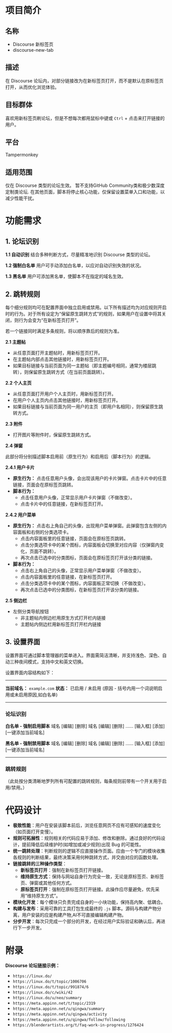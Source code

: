# 项目简介

## 名称

*   Discourse 新标签页
*   discourse-new-tab

## 描述

在 Discourse 论坛内，对部分链接改为在新标签页打开，而不是默认在原标签页打开，从而优化浏览体验。

## 目标群体

喜欢用新标签页刷论坛，但是不想每次都用鼠标中键或 `Ctrl` + 点击来打开链接的用户。

## 平台

Tampermonkey

## 适用范围

仅在 Discourse 类型的论坛生效。
暂不支持GitHub Community类和极少数深度定制类论坛.
在其他页面，脚本将停止核心功能，仅保留设置菜单入口和功能，以减少性能干扰。

# 功能需求

## 1. 论坛识别

**1.1 自动识别**
结合多种判断方式，尽量精准地识别 Discourse 类型的论坛。

**1.2 强制白名单**
用户可手动添加白名单，以应对自动识别失效的状况。

**1.3 黑名单**
用户可添加黑名单，使脚本不在指定的域名生效。

## 2. 跳转规则

每个细分规则均可在配置界面中独立启用或禁用。以下所有描述均为对应规则开启时的行为。对于所有设定为“保留原生跳转方式”的规则，如果用户在设置中将其关闭，则行为会变为“在新标签页打开”。

若一个链接同时满足多条规则，将以顺序靠后的规则为准。

**2.1 主题帖**
*   从任意页面打开主题帖时，用新标签页打开。
*   在主题帖内部点击其他链接时，用新标签页打开。
*   如果目标链接与当前页面为同一主题帖（即主题编号相同，通常为楼层跳转），则保留原生跳转方式（在当前页面跳转）。

**2.2 个人主页**
*   从任意页面打开用户个人主页时，用新标签页打开。
*   在用户个人主页内点击其他链接时，用新标签页打开。
*   如果目标链接与当前页面为同一用户的主页（即用户名相同），则保留原生跳转方式。

**2.3 附件**
*   打开图片等附件时，保留原生跳转方式。

**2.4 弹窗**

此部分将分别描述脚本启用前（原生行为）和启用后（脚本行为）的逻辑。

**2.4.1 用户卡片**
*   **原生行为：** 点击任意用户头像，会出现该用户的卡片弹窗。点击卡片中的任意链接，页面会在原标签页跳转。
*   **脚本行为：**
    *   点击任意用户头像，正常显示用户卡片弹窗（不做改变）。
    *   点击卡片中的任意链接，在新标签页打开。

**2.4.2 用户菜单**
*   **原生行为：** 点击右上角自己的头像，出现用户菜单弹窗。此弹窗包含左侧的内容面板和右侧的分类选项卡。
    *   点击内容面板里的任意链接，页面会在原标签页跳转。
    *   点击分类选项卡中的某个图标，内容面板会切换至对应内容（仅弹窗内变化，页面不跳转）。
    *   再次点击已选中的分类图标，页面会在原标签页打开该分类的链接。
*   **脚本行为：**
    *   点击右上角自己的头像，正常显示用户菜单弹窗（不做改变）。
    *   点击内容面板里的任意链接，在新标签页打开。
    *   点击分类选项卡中的某个图标，内容面板正常切换（不做改变）。
    *   再次点击已选中的分类图标，在新标签页打开该分类的链接。

**2.5 侧边栏**
*   左侧分类导航按钮
    *   非主题帖内侧边栏用原生方式打开栏内链接
    *   主题帖内侧边栏用新标签页打开栏内链接

## 3. 设置界面

设置界面可通过脚本管理器的菜单进入。界面需简洁清晰，并支持浅色、深色、自动三种夜间模式，支持中文和英文切换。

设置界面内容结构如下：

---
**当前域名：** `example.com`
**状态：** 已启用 / 未启用 (原因 - 括号内用一个词说明启用或未启用原因,如白名单)

---
### **论坛识别**

**白名单 - 强制启用脚本**
域名    [编辑] [删除]
域名    [编辑] [删除]
......
[输入框]  [添加]
[一键添加当前域名]

**黑名单 - 强制禁用脚本**
域名    [编辑] [删除]
域名    [编辑] [删除]
......
[输入框]  [添加]
[一键添加当前域名]

---
### **跳转规则**

（此处按分类清晰地罗列所有可配置的跳转规则，每条规则前带有一个开关用于启用/禁用。）

# 代码设计

*   **极致性能**：用户在安装该脚本前后，浏览任意网页不应有可感知的速度变化（如页面打开变慢）。
*   **规则可拓展性**：规则相关的代码应易于添加、修改和删除。通过良好的代码设计，提前降低后续维护时(如增加或减少规则)出现 Bug 的可能性。
*   **统一跳转处理**：判断规则的逻辑不应直接操作页面。应由一个专门的模块收集各规则的判断结果，最终决策采用何种跳转方式，并交由对应的函数处理。
*   **链接跳转的三种操作类型**：
    *   **新标签页打开**：强制在新标签页打开链接。
    *   **维持原生方式**：保持与网站自身行为完全一致，无论是原标签页、新标签页、弹窗或其他任何方式。
    *   **原标签页打开**：强制在原标签页打开链接。此操作应尽量避免，优先采用“维持原生方式”。
*   **模块化开发**：每个模块只负责完成自身的一小块功能，保持高内聚、低耦合。
*   **构建与发布**：采用可靠的工具打包生成最终的 `.js` 脚本。源码与构建产物分离，用户安装的应是构建产物,AI不可直接编辑构建产物。
*   **分步开发**：每次只完成一个部分的开发，在经过用户实际验证和确认后，再进行下一步开发。

# 附录

**Discourse 论坛链接示例：**
*   `https://linux.do/`
*   `https://linux.do/t/topic/1006706`
*   `https://linux.do/t/topic/991874/6`
*   `https://linux.do/c/wiki/42`
*   `https://linux.do/u/neo/summary`
*   `https://meta.appinn.net/t/topic/2319`
*   `https://meta.appinn.net/u/qingwa/summary`
*   `https://meta.appinn.net/u/qingwa/activity`
*   `https://meta.appinn.net/u/qingwa/follow/following`
*   `https://blenderartists.org/t/faq-work-in-progress/1276424`